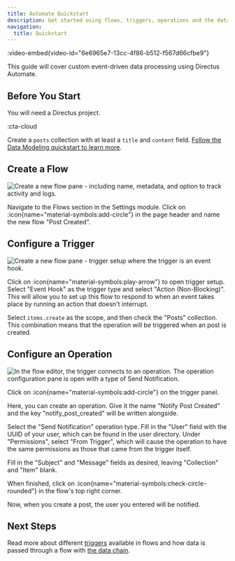 ```yaml
---
title: Automate Quickstart
description: Get started using flows, triggers, operations and the data chain in Directus Automate.
navigation:
  title: Quickstart
---
```


:video-embed{video-id="6e6965e7-13cc-4f86-b512-f567d66cfbe9"}

This guide will cover custom event-driven data processing using Directus Automate.

## Before You Start

You will need a Directus project.

:cta-cloud

Create a `posts` collection with at least a `title` and `content` field. [Follow the Data Modeling quickstart to learn more](/guides/data-model/quickstart).

## Create a Flow

![Create a new flow pane - including name, metadata, and option to track activity and logs.](https://product-team.directus.app/assets/3c337848-a40f-4e62-9370-c943e8d5e761.png)

Navigate to the Flows section in the Settings module. Click on :icon{name="material-symbols:add-circle"} in the page header and name the new flow "Post Created".

## Configure a Trigger

![Create a new flow pane - trigger setup where the trigger is an event hook.](https://product-team.directus.app/assets/)

Click on :icon{name="material-symbols:play-arrow"} to open trigger setup. Select "Event Hook" as the trigger type and select "Action (Non-Blocking)". This will allow you to set up this flow to respond to when an event takes place by running an action that doesn't interrupt.

Select `items.create` as the scope, and then check the "Posts" collection. This combination means that the operation will be triggered when an post is created. 

## Configure an Operation

![In the flow editor, the trigger connects to an operation. The operation configuration pane is open with a type of Send Notification.](https://product-team.directus.app/assets/4c072da6-b396-47ad-85ff-f300e3eb9661.png)

Click on :icon{name="material-symbols:add-circle"} on the trigger panel.

Here, you can create an operation. Give it the name "Notify Post Created" and the key "notify_post_created" will be written alongside.

Select the "Send Notification" operation type. Fill in the "User" field with the UUID of your user, which can be found in the user directory. Under "Permissions", select "From Trigger", which will cause the operation to have the same permissions as those that came from the trigger itself.

Fill in the "Subject" and "Message" fields as desired, leaving "Collection" and "Item" blank.

When finished, click on :icon{name="material-symbols:check-circle-rounded"} in the flow's top right corner.

Now, when you create a post, the user you entered will be notified.

## Next Steps

Read more about different [triggers](/guides/automate/triggers) available in flows and how data is passed through a flow with [the data chain](/guides/automate/data-chain).
